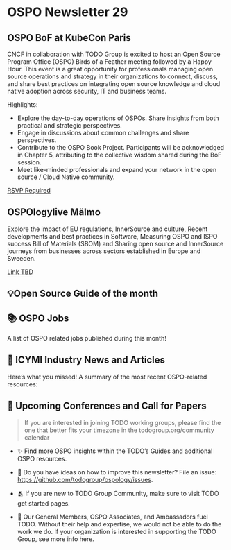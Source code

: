 # OSPO Newsletter 29


## OSPO BoF at KubeCon Paris
CNCF in collaboration with TODO Group is excited to host an Open Source Program Office (OSPO) Birds of a Feather meeting followed by a 
Happy Hour. This event is a great opportunity for professionals managing open source operations and strategy in their organizations 
to connect, discuss, and share best practices on integrating open source knowledge and cloud native adoption across security, IT and business teams.

Highlights:

* Explore the day-to-day operations of OSPOs. Share insights from both practical and strategic perspectives.
* Engage in discussions about common challenges and share perspectives.
* Contribute to the OSPO Book Project. Participants will be acknowledged in Chapter 5, attributing to the collective wisdom shared during the BoF session.
* Meet like-minded professionals and expand your network in the open source / Cloud Native community.

[RSVP Required](https://sched.co/1a9q9)

## OSPOlogylive Mälmo

Explore the impact of EU regulations, InnerSource and culture, Recent developments and best practices in Software, Measuring OSPO and ISPO success
Bill of Materials (SBOM) and Sharing open source and InnerSource journeys from businesses across sectors established in Europe and Sweeden.

[Link TBD]()


## 💡Open Source Guide of the month

## 📚 OSPO Jobs

A list of OSPO related jobs published during this month!


## 📌 ICYMI Industry News and Articles
Here’s what you missed! A summary of the most recent OSPO-related resources:


## 📎 Upcoming Conferences and Call for Papers



> If you are interested in joining TODO working groups, please find the one that better fits your timezone in the todogroup.org/community calendar

- ✨ Find more OSPO insights within the TODO’s Guides and additional OSPO resources.

- 🧐 Do you have ideas on how to improve this newsletter? File an issue: https://github.com/todogroup/ospology/issues.

- 🫂 If you are new to TODO Group Community, make sure to visit TODO get started pages.

- 💚 Our General Members, OSPO Associates, and Ambassadors fuel TODO. Without their help and expertise, we would not be able to do the work we do. If your organization is interested in supporting the TODO Group, see more info here.
